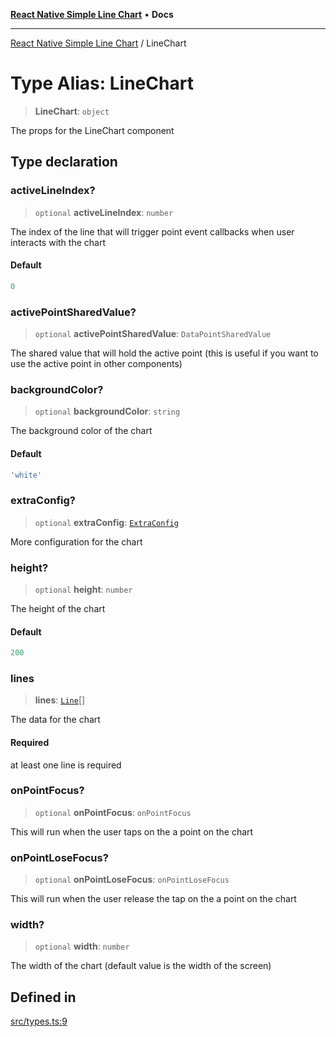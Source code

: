 [**React Native Simple Line Chart**](../README.md) • **Docs**

***

[React Native Simple Line Chart](../globals.md) / LineChart

# Type Alias: LineChart

> **LineChart**: `object`

The props for the LineChart component

## Type declaration

### activeLineIndex?

> `optional` **activeLineIndex**: `number`

The index of the line that will trigger point event callbacks when user interacts with the chart

#### Default

```ts
0
```

### activePointSharedValue?

> `optional` **activePointSharedValue**: `DataPointSharedValue`

The shared value that will hold the active point (this is useful if you want to use the active point in other components)

### backgroundColor?

> `optional` **backgroundColor**: `string`

The background color of the chart

#### Default

```ts
'white'
```

### extraConfig?

> `optional` **extraConfig**: [`ExtraConfig`](../interfaces/ExtraConfig.md)

More configuration for the chart

### height?

> `optional` **height**: `number`

The height of the chart

#### Default

```ts
200
```

### lines

> **lines**: [`Line`](../interfaces/Line.md)[]

The data for the chart

#### Required

at least one line is required

### onPointFocus?

> `optional` **onPointFocus**: `onPointFocus`

This will run when the user taps on the a point on the chart

### onPointLoseFocus?

> `optional` **onPointLoseFocus**: `onPointLoseFocus`

This will run when the user release the tap on the a point on the chart

### width?

> `optional` **width**: `number`

The width of the chart (default value is the width of the screen)

## Defined in

[src/types.ts:9](https://github.com/Malaa-tech/react-native-simple-line-chart/blob/6e0215dbd194df10ddb3d5a2a472fbe3c71a004f/src/types.ts#L9)
